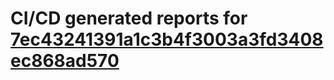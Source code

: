 # CI/CD generated reports for [7ec43241391a1c3b4f3003a3fd3408ec868ad570](https://github.com/hydephp/develop/commit/7ec43241391a1c3b4f3003a3fd3408ec868ad570)
